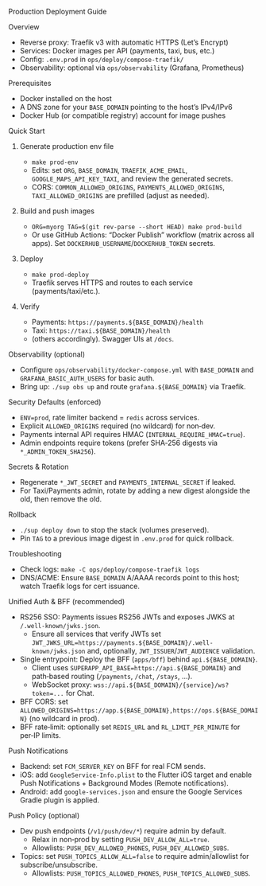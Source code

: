 Production Deployment Guide

Overview
- Reverse proxy: Traefik v3 with automatic HTTPS (Let’s Encrypt)
- Services: Docker images per API (payments, taxi, bus, etc.)
- Config: `.env.prod` in `ops/deploy/compose-traefik/`
- Observability: optional via `ops/observability` (Grafana, Prometheus)

Prerequisites
- Docker installed on the host
- A DNS zone for your `BASE_DOMAIN` pointing to the host’s IPv4/IPv6
- Docker Hub (or compatible registry) account for image pushes

Quick Start
1) Generate production env file
   - `make prod-env`
   - Edits: set `ORG`, `BASE_DOMAIN`, `TRAEFIK_ACME_EMAIL`, `GOOGLE_MAPS_API_KEY_TAXI`, and review the generated secrets.
   - CORS: `COMMON_ALLOWED_ORIGINS`, `PAYMENTS_ALLOWED_ORIGINS`, `TAXI_ALLOWED_ORIGINS` are prefilled (adjust as needed).

2) Build and push images
   - `ORG=myorg TAG=$(git rev-parse --short HEAD) make prod-build`
   - Or use GitHub Actions: “Docker Publish” workflow (matrix across all apps). Set `DOCKERHUB_USERNAME`/`DOCKERHUB_TOKEN` secrets.

3) Deploy
   - `make prod-deploy`
   - Traefik serves HTTPS and routes to each service (payments/taxi/etc.).

4) Verify
   - Payments: `https://payments.${BASE_DOMAIN}/health`
   - Taxi: `https://taxi.${BASE_DOMAIN}/health`
   - (others accordingly). Swagger UIs at `/docs`.

Observability (optional)
- Configure `ops/observability/docker-compose.yml` with `BASE_DOMAIN` and `GRAFANA_BASIC_AUTH_USERS` for basic auth.
- Bring up: `./sup obs up` and route `grafana.${BASE_DOMAIN}` via Traefik.

Security Defaults (enforced)
- `ENV=prod`, rate limiter backend = `redis` across services.
- Explicit `ALLOWED_ORIGINS` required (no wildcard) for non‑dev.
- Payments internal API requires HMAC (`INTERNAL_REQUIRE_HMAC=true`).
- Admin endpoints require tokens (prefer SHA‑256 digests via `*_ADMIN_TOKEN_SHA256`).

Secrets & Rotation
- Regenerate `*_JWT_SECRET` and `PAYMENTS_INTERNAL_SECRET` if leaked.
- For Taxi/Payments admin, rotate by adding a new digest alongside the old, then remove the old.

Rollback
- `./sup deploy down` to stop the stack (volumes preserved).
- Pin `TAG` to a previous image digest in `.env.prod` for quick rollback.

Troubleshooting
- Check logs: `make -C ops/deploy/compose-traefik logs`
- DNS/ACME: Ensure `BASE_DOMAIN` A/AAAA records point to this host; watch Traefik logs for cert issuance.

Unified Auth & BFF (recommended)
- RS256 SSO: Payments issues RS256 JWTs and exposes JWKS at `/.well-known/jwks.json`.
  - Ensure all services that verify JWTs set `JWT_JWKS_URL=https://payments.${BASE_DOMAIN}/.well-known/jwks.json` and, optionally, `JWT_ISSUER`/`JWT_AUDIENCE` validation.
- Single entrypoint: Deploy the BFF (`apps/bff`) behind `api.${BASE_DOMAIN}`.
  - Client uses `SUPERAPP_API_BASE=https://api.${BASE_DOMAIN}` and path‑based routing (`/payments`, `/chat`, `/stays`, ...).
  - WebSocket proxy: `wss://api.${BASE_DOMAIN}/{service}/ws?token=...` for Chat.
 - BFF CORS: set `ALLOWED_ORIGINS=https://app.${BASE_DOMAIN},https://ops.${BASE_DOMAIN}` (no wildcard in prod).
 - BFF rate‑limit: optionally set `REDIS_URL` and `RL_LIMIT_PER_MINUTE` for per‑IP limits.

Push Notifications
- Backend: set `FCM_SERVER_KEY` on BFF for real FCM sends.
- iOS: add `GoogleService-Info.plist` to the Flutter iOS target and enable Push Notifications + Background Modes (Remote notifications).
- Android: add `google-services.json` and ensure the Google Services Gradle plugin is applied.

Push Policy (optional)
- Dev push endpoints (`/v1/push/dev/*`) require admin by default.
  - Relax in non‑prod by setting `PUSH_DEV_ALLOW_ALL=true`.
  - Allowlists: `PUSH_DEV_ALLOWED_PHONES`, `PUSH_DEV_ALLOWED_SUBS`.
- Topics: set `PUSH_TOPICS_ALLOW_ALL=false` to require admin/allowlist for subscribe/unsubscribe.
  - Allowlists: `PUSH_TOPICS_ALLOWED_PHONES`, `PUSH_TOPICS_ALLOWED_SUBS`.
